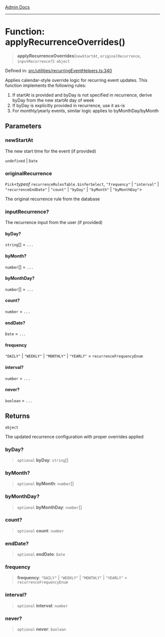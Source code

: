 [Admin Docs](/)

***

# Function: applyRecurrenceOverrides()

> **applyRecurrenceOverrides**(`newStartAt`, `originalRecurrence`, `inputRecurrence?`): `object`

Defined in: [src/utilities/recurringEventHelpers.ts:340](https://github.com/Sourya07/talawa-api/blob/aac5f782223414da32542752c1be099f0b872196/src/utilities/recurringEventHelpers.ts#L340)

Applies calendar-style override logic for recurring event updates.
This function implements the following rules:
1. If startAt is provided and byDay is not specified in recurrence,
   derive byDay from the new startAt day of week
2. If byDay is explicitly provided in recurrence, use it as-is
3. For monthly/yearly events, similar logic applies to byMonthDay/byMonth

## Parameters

### newStartAt

The new start time for the event (if provided)

`undefined` | `Date`

### originalRecurrence

`Pick`\<*typeof* `recurrenceRulesTable.$inferSelect`, `"frequency"` \| `"interval"` \| `"recurrenceEndDate"` \| `"count"` \| `"byDay"` \| `"byMonth"` \| `"byMonthDay"`\>

The original recurrence rule from the database

### inputRecurrence?

The recurrence input from the user (if provided)

#### byDay?

`string`[] = `...`

#### byMonth?

`number`[] = `...`

#### byMonthDay?

`number`[] = `...`

#### count?

`number` = `...`

#### endDate?

`Date` = `...`

#### frequency

`"DAILY"` \| `"WEEKLY"` \| `"MONTHLY"` \| `"YEARLY"` = `recurrenceFrequencyEnum`

#### interval?

`number` = `...`

#### never?

`boolean` = `...`

## Returns

`object`

The updated recurrence configuration with proper overrides applied

### byDay?

> `optional` **byDay**: `string`[]

### byMonth?

> `optional` **byMonth**: `number`[]

### byMonthDay?

> `optional` **byMonthDay**: `number`[]

### count?

> `optional` **count**: `number`

### endDate?

> `optional` **endDate**: `Date`

### frequency

> **frequency**: `"DAILY"` \| `"WEEKLY"` \| `"MONTHLY"` \| `"YEARLY"` = `recurrenceFrequencyEnum`

### interval?

> `optional` **interval**: `number`

### never?

> `optional` **never**: `boolean`
